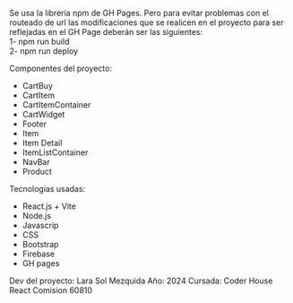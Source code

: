 Se usa la libreria npm de GH Pages. Pero para evitar problemas con el routeado de url las modificaciones que se realicen en el proyecto para ser reflejadas en el GH Page deberán ser las siguientes:<br>
1- npm run build<br>
2- npm run deploy<br>


Componentes del proyecto:

- CartBuy
- CartItem
- CartItemContainer
- CartWidget
- Footer
- Item
- Item Detail
- ItemListContainer
- NavBar
- Product

Tecnologias usadas:

- React.js + Vite
- Node.js
- Javascrip
- CSS
- Bootstrap
- Firebase
- GH pages

Dev del proyecto: Lara Sol Mezquida
Año: 2024
Cursada: Coder House React Comision 60810 
